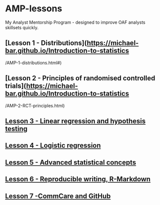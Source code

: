 # AMP-lessons
My Analyst Mentorship Program - designed to improve OAF analysts skillsets quickly. 

## [Lesson 1 - Distributions](https://michael-bar.github.io/Introduction-to-statistics
/AMP-1-distributions.html#)

## [Lesson 2 - Principles of randomised controlled trials](https://michael-bar.github.io/Introduction-to-statistics
/AMP-2-RCT-principles.html)

## [Lesson 3 - Linear regression and hypothesis testing](https://github.com/Michael-Bar/AMP-lessons/AMP-3-RCT-I__.html)

## [Lesson 4 - Logistic regression](https://github.com/Michael-Bar/Introduction-to-statistics/AMP_RCT_analysis_p2.html)

## [Lesson 5 - Advanced statistical concepts](https://github.com/Michael-Bar/Introduction-to-statistics)

## [Lesson 6 - Reproducible writing, R-Markdown](https://github.com/Michael-Bar/Introduction-to-statistics)

## [Lesson 7 -CommCare and GitHub](https://github.com/Michael-Bar/Introduction-to-statistics)
